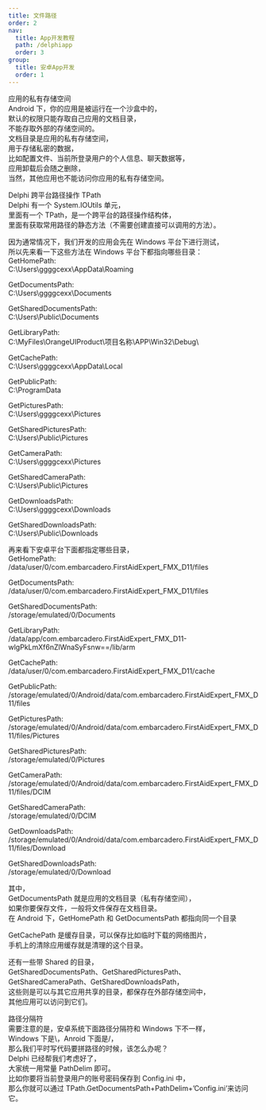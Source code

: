 ```yaml
---
title: 文件路径
order: 2
nav:
  title: App开发教程
  path: /delphiapp
  order: 3
group:
  title: 安卓App开发
  order: 1
---
```


应用的私有存储空间  
Android 下，你的应用是被运行在一个沙盒中的，  
默认的权限只能存取自己应用的文档目录，  
不能存取外部的存储空间的。  
文档目录是应用的私有存储空间，  
用于存储私密的数据，  
比如配置文件、当前所登录用户的个人信息、聊天数据等，  
应用卸载后会随之删除，  
当然，其他应用也不能访问你应用的私有存储空间。

Delphi 跨平台路径操作 TPath  
Delphi 有一个 System.IOUtils 单元，  
里面有一个 TPath，是一个跨平台的路径操作结构体，  
里面有获取常用路径的静态方法（不需要创建直接可以调用的方法）。

因为通常情况下，我们开发的应用会先在 Windows 平台下进行测试，  
所以先来看一下这些方法在 Windows 平台下都指向哪些目录：  
GetHomePath:  
C:\Users\ggggcexx\AppData\Roaming

GetDocumentsPath:  
C:\Users\ggggcexx\Documents

GetSharedDocumentsPath:  
C:\Users\Public\Documents

GetLibraryPath:  
C:\MyFiles\OrangeUIProduct\项目名称\APP\Win32\Debug\

GetCachePath:  
C:\Users\ggggcexx\AppData\Local

GetPublicPath:  
C:\ProgramData

GetPicturesPath:  
C:\Users\ggggcexx\Pictures

GetSharedPicturesPath:  
C:\Users\Public\Pictures

GetCameraPath:  
C:\Users\ggggcexx\Pictures

GetSharedCameraPath:  
C:\Users\Public\Pictures

GetDownloadsPath:  
C:\Users\ggggcexx\Downloads

GetSharedDownloadsPath:  
C:\Users\Public\Downloads

再来看下安卓平台下面都指定哪些目录，  
GetHomePath:  
/data/user/0/com.embarcadero.FirstAidExpert_FMX_D11/files

GetDocumentsPath:  
/data/user/0/com.embarcadero.FirstAidExpert_FMX_D11/files

GetSharedDocumentsPath:  
/storage/emulated/0/Documents

GetLibraryPath:  
/data/app/com.embarcadero.FirstAidExpert_FMX_D11-wlgPkLmXf6nZlWnaSyFsnw==/lib/arm

GetCachePath:  
/data/user/0/com.embarcadero.FirstAidExpert_FMX_D11/cache

GetPublicPath:  
/storage/emulated/0/Android/data/com.embarcadero.FirstAidExpert_FMX_D11/files

GetPicturesPath:  
/storage/emulated/0/Android/data/com.embarcadero.FirstAidExpert_FMX_D11/files/Pictures

GetSharedPicturesPath:  
/storage/emulated/0/Pictures

GetCameraPath:  
/storage/emulated/0/Android/data/com.embarcadero.FirstAidExpert_FMX_D11/files/DCIM

GetSharedCameraPath:  
/storage/emulated/0/DCIM

GetDownloadsPath:  
/storage/emulated/0/Android/data/com.embarcadero.FirstAidExpert_FMX_D11/files/Download

GetSharedDownloadsPath:  
/storage/emulated/0/Download

其中，  
GetDocumentsPath 就是应用的文档目录（私有存储空间），  
如果你要保存文件，一般将文件保存在文档目录。  
在 Android 下，GetHomePath 和 GetDocumentsPath 都指向同一个目录

GetCachePath 是缓存目录，可以保存比如临时下载的网络图片，  
手机上的清除应用缓存就是清理的这个目录。

还有一些带 Shared 的目录，  
GetSharedDocumentsPath、GetSharedPicturesPath、GetSharedCameraPath、GetSharedDownloadsPath，  
这些则是可以与其它应用共享的目录，都保存在外部存储空间中，  
其他应用可以访问到它们。

路径分隔符  
需要注意的是，安卓系统下面路径分隔符和 Windows 下不一样，  
Windows 下是\，Anroid 下面是/，  
那么我们平时写代码要拼路径的时候，该怎么办呢？  
Delphi 已经帮我们考虑好了，  
大家统一用常量 PathDelim 即可。  
比如你要将当前登录用户的账号密码保存到 Config.ini 中，  
那么你就可以通过 TPath.GetDocumentsPath+PathDelim+’Config.ini’来访问它。
